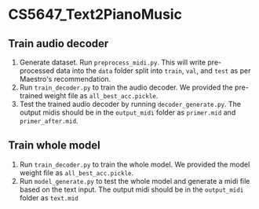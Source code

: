 # CS5647_Text2PianoMusic
## Train audio decoder
1. Generate dataset. Run `preprocess_midi.py`. This will write pre-processed data into the `data` folder split into `train`, `val`, and `test` as per Maestro's recommendation.
2. Run `train_decoder.py` to train the audio decoder. We provided the pre-trained weight file as `all_best_acc.pickle`.
3. Test the trained audio decoder by running `decoder_generate.py`. The output midis should be in the `output_midi` folder as `primer.mid` and `primer_after.mid`.
## Train whole model
1. Run `train_decoder.py` to train the whole model. We provided the model weight file as `all_best_acc.pickle`.
2. Run `model_generate.py` to test the whole model and generate a midi file based on the text input. The output midi should be in the `output_midi` folder as `text.mid`

